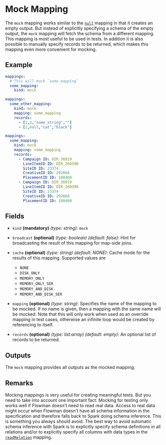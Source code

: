 # Mock Mapping

The `mock` mapping works similar to the [`null`](null.md) mapping in that it creates an empty output. But instead of
explicitly specifying a schema of the empty output, the `mock` mapping will fetch the schema from a different mapping.
This mapping is most useful to be used in tests. In addition it is also possible to manually specify records to be
returned, which makes this mapping even more convenient for mocking.

## Example
```yaml
mappings:
  # This will mock `some_mapping`
  some_mapping:
    kind: mock
```

```yaml
mappings:
  some_other_mapping:
    kind: mock
    mapping: some_mapping
    records:
      - [1,2,"some_string",""]
      - [2,null,"cat","black"]
```

```yaml
mappings:
  some_mapping:
    kind: mock
    mapping: some_mapping
    records:
      - Campaign ID: DIR_36919
        LineItemID ID: DIR_260390
        SiteID ID: 23374
        CreativeID ID: 292668
        PlacementID ID: 108460
      - Campaign ID: DIR_36919
        LineItemID ID: DIR_260390
        SiteID ID: 23374
        CreativeID ID: 292668
        PlacementID ID: 108460
```

## Fields
* `kind` **(mandatory)** *(type: string)*: `mock`

* `broadcast` **(optional)** *(type: boolean)* *(default: false)*:
  Hint for broadcasting the result of this mapping for map-side joins.

* `cache` **(optional)** *(type: string)* *(default: NONE)*:
  Cache mode for the results of this mapping. Supported values are
    * `NONE`
    * `DISK_ONLY`
    * `MEMORY_ONLY`
    * `MEMORY_ONLY_SER`
    * `MEMORY_AND_DISK`
    * `MEMORY_AND_DISK_SER`

* `mapping` **(optional)** *(type: string)*:
  Specifies the name of the mapping to be mocked. If no name is given, then a mapping with the same name will be 
  mocked. Note that this will only work when used as an override mapping in test cases, otherwise an infinite loop
  would be created by referencing to itself.

* `records` **(optional)** *(type: list:array)* *(default: empty)*:
  An optional list of records to be returned.  


## Outputs
The `mock` mapping provides all outputs as the mocked mapping.


## Remarks

Mocking mappings is very useful for creating meaningful tests. But you need to take into account one important fact:
Mocking for testing only works well if Flowman doesn't need to read real data. Access to real data might occur when
Flowman doesn't have all schema information in the specification and therefore falls back to Spark doing schema
inference. This is something you always should avoid. The best way to avoid automatic schema inference with Spark
is to explicitly specify schema definitions in all relations and/or to explicitly specify all columns with data types
in the [`readRelation`](relation.md) mapping.
